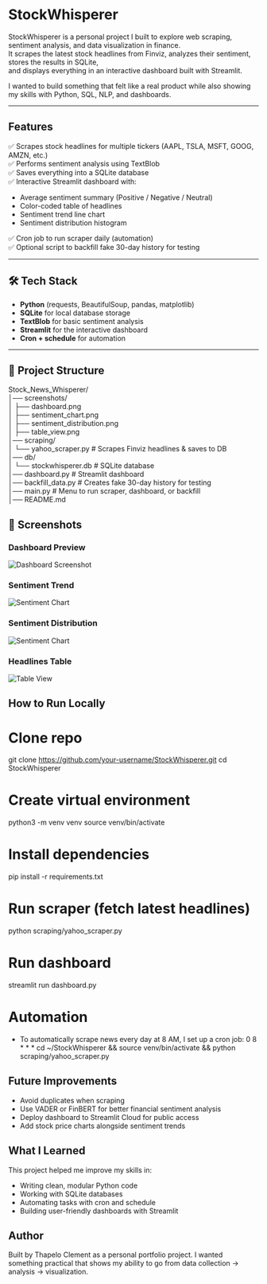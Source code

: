 # StockWhisperer

StockWhisperer is a personal project I built to explore web scraping, sentiment analysis, and data visualization in finance.  
It scrapes the latest stock headlines from Finviz, analyzes their sentiment, stores the results in SQLite,  
and displays everything in an interactive dashboard built with Streamlit.

I wanted to build something that felt like a real product while also showing my skills with Python, SQL, NLP, and dashboards.

---

## Features

✅ Scrapes stock headlines for multiple tickers (AAPL, TSLA, MSFT, GOOG, AMZN, etc.)  
✅ Performs sentiment analysis using TextBlob  
✅ Saves everything into a SQLite database  
✅ Interactive Streamlit dashboard with:
   - Average sentiment summary (Positive / Negative / Neutral)
   - Color-coded table of headlines
   - Sentiment trend line chart
   - Sentiment distribution histogram <br>

✅ Cron job to run scraper daily (automation) <br>
✅ Optional script to backfill fake 30-day history for testing

---

## 🛠 Tech Stack

- **Python** (requests, BeautifulSoup, pandas, matplotlib)
- **SQLite** for local database storage
- **TextBlob** for basic sentiment analysis
- **Streamlit** for the interactive dashboard
- **Cron + schedule** for automation

---

## 📂 Project Structure

Stock_News_Whisperer/<br>
│── screenshots/ <br>
│   ├── dashboard.png <br>
│   ├── sentiment_chart.png <br>
│   ├── sentiment_distribution.png <br>
│   ├── table_view.png <br>
│── scraping/ <br>
│ └── yahoo_scraper.py # Scrapes Finviz headlines & saves to DB <br>
│── db/ <br>
│ └── stockwhisperer.db # SQLite database <br>
│── dashboard.py # Streamlit dashboard <br>
│── backfill_data.py # Creates fake 30-day history for testing <br>
│── main.py # Menu to run scraper, dashboard, or backfill <br>
│── README.md <br>



## 📸 Screenshots

### Dashboard Preview
![Dashboard Screenshot](./screenshots/dashboard.png)

### Sentiment Trend
![Sentiment Chart](./screenshots/sentiment_chart.png)

### Sentiment Distribution
![Sentiment Chart](./screenshots/sentiment_distribution.png)

### Headlines Table
![Table View](./screenshots/table_view.png)

## How to Run Locally

# Clone repo
git clone https://github.com/your-username/StockWhisperer.git
cd StockWhisperer

# Create virtual environment
python3 -m venv venv
source venv/bin/activate

# Install dependencies
pip install -r requirements.txt

# Run scraper (fetch latest headlines)
python scraping/yahoo_scraper.py

# Run dashboard
streamlit run dashboard.py

# Automation
- To automatically scrape news every day at 8 AM, I set up a cron job:
0 8 * * * cd ~/StockWhisperer && source venv/bin/activate && python scraping/yahoo_scraper.py

## Future Improvements
- Avoid duplicates when scraping
- Use VADER or FinBERT for better financial sentiment analysis
- Deploy dashboard to Streamlit Cloud for public access
- Add stock price charts alongside sentiment trends

## What I Learned
This project helped me improve my skills in:

- Writing clean, modular Python code
- Working with SQLite databases
- Automating tasks with cron and schedule
- Building user-friendly dashboards with Streamlit

## Author
Built by Thapelo Clement as a personal portfolio project. 
I wanted something practical that shows my ability to go from data collection -> analysis -> visualization.
